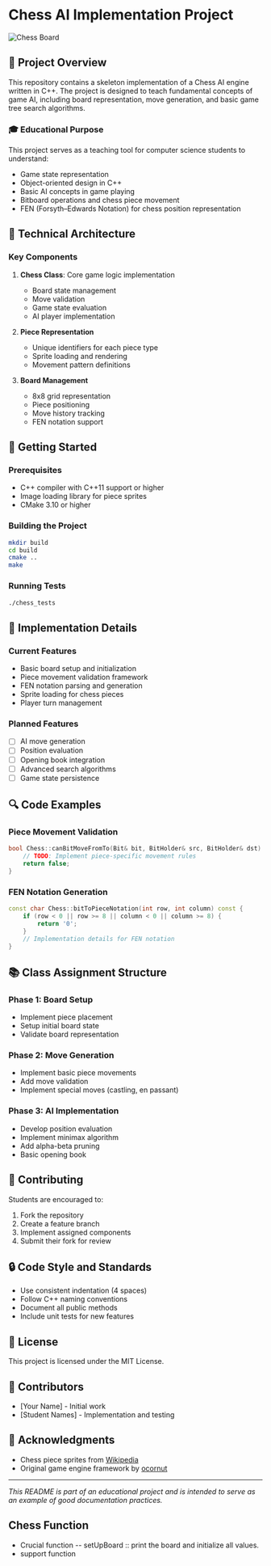 # Chess AI Implementation Project

![Chess Board](https://raw.githubusercontent.com/zaphodgjd/class-chess-123/main/chess/w_king.png)

## 🎯 Project Overview
This repository contains a skeleton implementation of a Chess AI engine written in C++. The project is designed to teach fundamental concepts of game AI, including board representation, move generation, and basic game tree search algorithms.

### 🎓 Educational Purpose
This project serves as a teaching tool for computer science students to understand:
- Game state representation
- Object-oriented design in C++
- Basic AI concepts in game playing
- Bitboard operations and chess piece movement
- FEN (Forsyth–Edwards Notation) for chess position representation

## 🔧 Technical Architecture

### Key Components
1. **Chess Class**: Core game logic implementation
   - Board state management
   - Move validation
   - Game state evaluation
   - AI player implementation

2. **Piece Representation**
   - Unique identifiers for each piece type
   - Sprite loading and rendering
   - Movement pattern definitions

3. **Board Management**
   - 8x8 grid representation
   - Piece positioning
   - Move history tracking
   - FEN notation support

## 🚀 Getting Started

### Prerequisites
- C++ compiler with C++11 support or higher
- Image loading library for piece sprites
- CMake 3.10 or higher

### Building the Project
```bash
mkdir build
cd build
cmake ..
make
```

### Running Tests
```bash
./chess_tests
```

## 📝 Implementation Details

### Current Features
- Basic board setup and initialization
- Piece movement validation framework
- FEN notation parsing and generation
- Sprite loading for chess pieces
- Player turn management

### Planned Features
- [ ] AI move generation
- [ ] Position evaluation
- [ ] Opening book integration
- [ ] Advanced search algorithms
- [ ] Game state persistence

## 🔍 Code Examples

### Piece Movement Validation
```cpp
bool Chess::canBitMoveFromTo(Bit& bit, BitHolder& src, BitHolder& dst) {
    // TODO: Implement piece-specific movement rules
    return false;
}
```

### FEN Notation Generation
```cpp
const char Chess::bitToPieceNotation(int row, int column) const {
    if (row < 0 || row >= 8 || column < 0 || column >= 8) {
        return '0';
    }
    // Implementation details for FEN notation
}
```

## 📚 Class Assignment Structure

### Phase 1: Board Setup
- Implement piece placement
- Setup initial board state
- Validate board representation

### Phase 2: Move Generation
- Implement basic piece movements
- Add move validation
- Implement special moves (castling, en passant)

### Phase 3: AI Implementation
- Develop position evaluation
- Implement minimax algorithm
- Add alpha-beta pruning
- Basic opening book

## 🤝 Contributing
Students are encouraged to:
1. Fork the repository
2. Create a feature branch
3. Implement assigned components
4. Submit their fork for review

## 🔒 Code Style and Standards
- Use consistent indentation (4 spaces)
- Follow C++ naming conventions
- Document all public methods
- Include unit tests for new features

## 📄 License
This project is licensed under the MIT License.

## 👥 Contributors
- [Your Name] - Initial work
- [Student Names] - Implementation and testing

## 🙏 Acknowledgments
- Chess piece sprites from [Wikipedia](https://en.wikipedia.org/wiki/Chess_piece)
- Original game engine framework by [ocornut](https://github.com/ocornut/imgui)

---
*This README is part of an educational project and is intended to serve as an example of good documentation practices.*

## Chess Function

- Crucial function
-- setUpBoard :: print the board and initialize all values.
- support function

